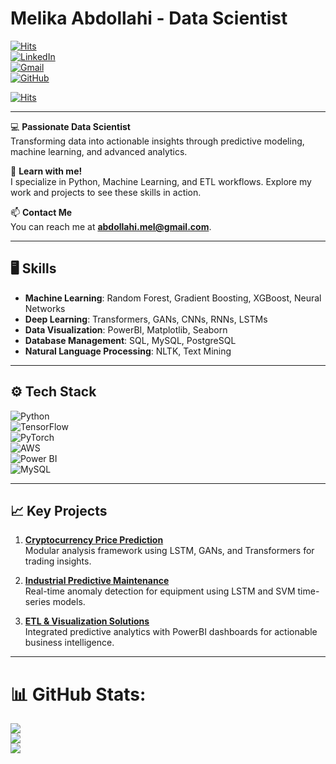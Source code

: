 # Melika Abdollahi - Data Scientist

[![Hits](https://hits.seeyoufarm.com/api/count/incr/badge.svg?url=https%3A%2F%2Fgithub.com%2Fmelikaknight%2F&count_bg=%2379C83D&title_bg=%555555555&icon=github.svg&icon_color=%23E7E7E7&title=Profile+Views&edge_flat=false)](https://github.com/melikaknight)  
[![LinkedIn](https://img.shields.io/badge/LinkedIn-Melika%20Abdollahi-blue)](https://linkedin.com/in/melika-abdollahi)  
[![Gmail](https://img.shields.io/badge/Email-abdollahi.mel@gmail.com-red)](mailto:abdollahi.mel@gmail.com)  
[![GitHub](https://img.shields.io/badge/GitHub-melikaknight-lightgrey)](https://github.com/melikaknight)  

[![Hits](https://hits.seeyoufarm.com/api/count/incr/badge.svg?url=https%3A%2F%2Fgithub.com%2Fmelikaknight&count_bg=%2379C83D&title_bg=%23555555&icon=&icon_color=%23E7E7E7&title=Profile+Views&edge_flat=false)](https://github.com/melikaknight)



---

💻 **Passionate Data Scientist**  
Transforming data into actionable insights through predictive modeling, machine learning, and advanced analytics.  

🌱 **Learn with me!**  
I specialize in Python, Machine Learning, and ETL workflows. Explore my work and projects to see these skills in action.  

📫 **Contact Me**  
You can reach me at **[abdollahi.mel@gmail.com](mailto:abdollahi.mel@gmail.com)**.  

---

## 🖥️ Skills  
- **Machine Learning**: Random Forest, Gradient Boosting, XGBoost, Neural Networks  
- **Deep Learning**: Transformers, GANs, CNNs, RNNs, LSTMs  
- **Data Visualization**: PowerBI, Matplotlib, Seaborn  
- **Database Management**: SQL, MySQL, PostgreSQL  
- **Natural Language Processing**: NLTK, Text Mining  

---

## ⚙️ Tech Stack  
![Python](https://img.shields.io/badge/Python-3776AB?style=flat&logo=python&logoColor=white)  
![TensorFlow](https://img.shields.io/badge/TensorFlow-FF6F00?style=flat&logo=tensorflow&logoColor=white)  
![PyTorch](https://img.shields.io/badge/PyTorch-EE4C2C?style=flat&logo=pytorch&logoColor=white)  
![AWS](https://img.shields.io/badge/AWS-232F3E?style=flat&logo=amazon-aws&logoColor=white)  
![Power BI](https://img.shields.io/badge/PowerBI-F2C811?style=flat&logo=powerbi&logoColor=black)  
![MySQL](https://img.shields.io/badge/MySQL-4479A1?style=flat&logo=mysql&logoColor=white)  

---

## 📈 Key Projects  

1. **[Cryptocurrency Price Prediction](#)**  
   Modular analysis framework using LSTM, GANs, and Transformers for trading insights.  

2. **[Industrial Predictive Maintenance](#)**  
   Real-time anomaly detection for equipment using LSTM and SVM time-series models.  

3. **[ETL & Visualization Solutions](#)**  
   Integrated predictive analytics with PowerBI dashboards for actionable business intelligence.  

---
# 📊 GitHub Stats:
![](https://github-readme-stats.vercel.app/api?username=melikaknight&theme=default_repocard&hide_border=false&include_all_commits=false&count_private=true)<br/>
![](https://github-readme-streak-stats.herokuapp.com/?user=melikaknight&theme=default_repocard&hide_border=false)<br/>
![](https://github-readme-stats.vercel.app/api/top-langs/?username=melikaknight&theme=default_repocard&hide_border=false&include_all_commits=false&count_private=true&layout=compact)
